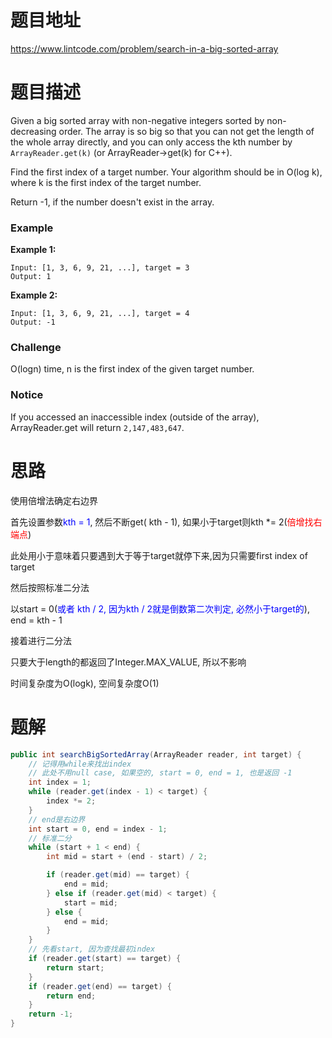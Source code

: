 # 题目地址

https://www.lintcode.com/problem/search-in-a-big-sorted-array



# 题目描述

Given a big sorted array with non-negative integers sorted by non-decreasing order. The array is so big so that you can not get the length of the whole array directly, and you can only access the kth number by `ArrayReader.get(k)` (or ArrayReader->get(k) for C++).

Find the first index of a target number. Your algorithm should be in O(log k), where k is the first index of the target number.

Return -1, if the number doesn't exist in the array.

### Example

**Example 1:**

```
Input: [1, 3, 6, 9, 21, ...], target = 3
Output: 1
```

**Example 2:**

```
Input: [1, 3, 6, 9, 21, ...], target = 4
Output: -1
```

### Challenge

O(logn) time, n is the first index of the given target number.

### Notice

If you accessed an inaccessible index (outside of the array), ArrayReader.get will return `2,147,483,647`.



# 思路

使用倍增法确定右边界

首先设置参数<font color = blue>kth = 1</font>, 然后不断get( kth - 1), 如果小于target则kth *= 2(<font color = red>倍增找右端点</font>)

此处用小于意味着只要遇到大于等于target就停下来,因为只需要first index of target

然后按照标准二分法

以start = 0(<font color = blue>或者 kth / 2, 因为kth / 2就是倒数第二次判定, 必然小于target的</font>), end = kth - 1

接着进行二分法

只要大于length的都返回了Integer.MAX_VALUE, 所以不影响

时间复杂度为O(logk), 空间复杂度O(1)





# 题解

```java
public int searchBigSortedArray(ArrayReader reader, int target) {
    // 记得用while来找出index
    // 此处不用null case, 如果空的, start = 0, end = 1, 也是返回 -1
    int index = 1;
    while (reader.get(index - 1) < target) {
        index *= 2;
    } 
	// end是右边界
    int start = 0, end = index - 1;
	// 标准二分
    while (start + 1 < end) {
        int mid = start + (end - start) / 2;

        if (reader.get(mid) == target) {
            end = mid;
        } else if (reader.get(mid) < target) {
            start = mid;
        } else {
            end = mid;
        }
    }
    // 先看start, 因为查找最初index
    if (reader.get(start) == target) {
        return start;
    } 
    if (reader.get(end) == target) {
        return end;
    }
    return -1;
}
```

